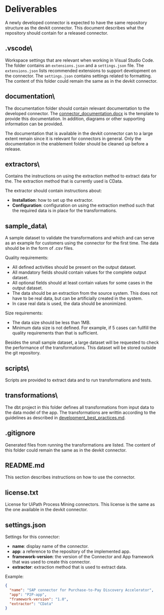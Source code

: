 # Deliverables
A newly developed connector is expected to have the same repository structure as the devkit connector. This document describes what the repository should contain for a released connector.

## .vscode\
Workspace settings that are relevant when working in Visual Studio Code. The folder contains an `extensions.json` and a `settings.json` file. The `extensions.json` lists recommended extensions to support development on the connector. The `settings.json` contains settings related to formatting. The content of this folder could remain the same as in the devkit connector.

## documentation\
The documentation folder should contain relevant documentation to the developed connector. The [connector_documentation.docx](connector_documentation.docx) is the template to provide this documentation. In addition, diagrams or other supporting information can be provided.

The documentation that is available in the devkit connector can to a large extent remain since it is relevant for connectors in general. Only the documentation in the enablement folder should be cleaned up before a release.

## extractors\
Contains the instructions on using the extraction method to extract data for the. The extraction method that is currently used is CData.

The extractor should contain instructions about:
- **Installation**: how to set up the extractor.
- **Configuration**: configuration on using the extraction method such that the required data is in place for the transformations.

## sample_data\
A sample dataset to validate the transformations and which and can serve as an example for customers using the connector for the first time. The data should be in the form of .csv files.

Quality requirements:
- All defined activities should be present on the output dataset.
- All mandatory fields should contain values for the complete output dataset.
- All optional fields should at least contain values for some cases in the output dataset.
- The data should be an extraction from the source system. This does not have to be real data, but can be artificially created in the system.
- In case real data is used, the data should be anonimized.

Size requirements:
- The data size should be less than 1MB.
- Minimum data size is not defined. For example, if 5 cases can fullfill the quality requirements than that is sufficient.

Besides the small sample dataset, a large dataset will be requested to check the performance of the transformations. This dataset will be stored outside the git repository.

## scripts\
Scripts are provided to extract data and to run transformations and tests.

## transformations\
The dbt project in this folder defines all transformations from input data to the data model of the app. The transformations are writtin according to the guidelines as described in [development_best_practices.md](..\development_best_practices.md). 

## .gitignore
Generated files from running the transformations are listed. The content of this folder could remain the same as in the devkit connector.

## README.md
This section describes instructions on how to use the connector. 

## license.txt
License for UiPath Process Mining connectors. This license is the same as the one available in the devkit connector.

## settings.json
Settings for this connector:

- **name**: display name of the connector.
- **app**: a reference to the repository of the implemented app.
- **framework-version**: the version of the Connector and App framework that was used to create this connector.
- **extractor**: extraction method that is used to extract data. 

Example:

```json
{
  "name": "SAP connector for Purchase-to-Pay Discovery Accelerator",
  "app": "P2P-app",
  "framework-version": "1.0",
  "extractor": "CData"
}
```

